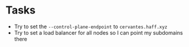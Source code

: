 # Tasks
* Try to set the `--control-plane-endpoint` to `cervantes.haff.xyz`
* Try to set a load balancer for all nodes so I can point my subdomains there

